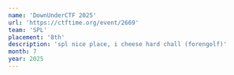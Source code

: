 ```yaml
---
name: 'DownUnderCTF 2025'
url: 'https://ctftime.org/event/2669'
team: 'SPL'
placement: '8th'
description: 'spl nice place, i cheese hard chall (forengolf)'
month: 7
year: 2025
---
```

